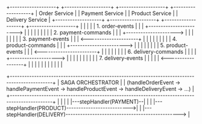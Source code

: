 +-------------------+      +-------------------+      +-------------------+      +-------------------+
|  Order Service    |      | Payment Service   |      | Product Service   |      | Delivery Service  |
+-------------------+      +-------------------+      +-------------------+      +-------------------+
        |                         |                        |                          |
        | 1. order-events         |                        |                          |
        +-----------------------> |                        |                          |
        |                         |                        |                          |
        |                         | 2. payment-commands    |                          |
        |                         +--------------------->  |                          |
        |                         |                        |                          |
        |                         | 3. payment-events      |                          |
        |                         <---------------------+  |                          |
        |                         |                        |                          |
        |                         |                        | 4. product-commands      |
        |                         |                        +----------------------->  |
        |                         |                        |                          |
        |                         |                        | 5. product-events        |
        |                         |                        <-----------------------+  |
        |                         |                        |                          |
        |                         |                        | 6. delivery-commands     |
        |                         |                        |   +--------------------> |
        |                         |                        |   |                      |
        |                         |                        |   | 7. delivery-events   |
        |                         |                        |   | <------------------+ |
        |                         |                        |   |                      |
        |                         |                        |   |                      |

+-----------------------------------------------------------------------------------------------+
|                                  SAGA ORCHESTRATOR                                            |
| (handleOrderEvent -> handlePaymentEvent -> handleProductEvent -> handleDeliveryEvent -> ...)   |
+-----------------------------------------------------------------------------------------------+
        |                         |                        |                          |
        |---stepHandler(PAYMENT)--|                        |                          |
        |---stepHandler(PRODUCT)-------------------------->|                          |
        |---stepHandler(DELIVERY)----------------------------------------------->     |
